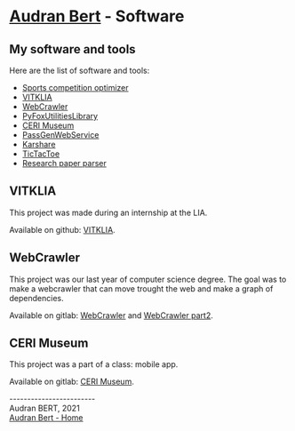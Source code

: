 # [Audran Bert](index.md) - Software

## My software and tools

Here are the list of software and tools:

- [Sports competition optimizer](https://gitlab.com/ludovic-deloffre/optimisation-competitions-sportives)
- [VITKLIA](https://github.com/AudranBert/VITKLIA)
- [WebCrawler](https://gitlab.com/webcrawl-g10/webcrawl)
- [PyFoxUtilitiesLibrary](https://github.com/AudranBert/PyFoxUtilitiesLibrary)
- [CERI Museum](https://gitlab.com/BertAudran/projet-applicationsmobiles-bert)
- [PassGenWebService](https://github.com/Scrum-M1-Dummy/passGenWebService)
- [Karshare](https://github.com/AudranEtNathanael/KarShare2)
- [TicTacToe](https://github.com/AudranEtNathanael/TicTacToe)
- [Research paper parser](https://github.com/GL-Parser-Group6/ParserGL)

## VITKLIA

This project was made during an internship at the LIA.

Available on github: [VITKLIA](https://github.com/AudranBert/VITKLIA).

## WebCrawler

This project was our last year of computer science degree. The goal was to make a webcrawler that can move trought the web and make a graph of dependencies.

Available on gitlab: [WebCrawler](https://gitlab.com/webcrawl-g10/webcrawl) and [WebCrawler part2](https://gitlab.com/webcrawl-g10/webcrawl-s2).


## CERI Museum

This project was a part of a class: mobile app.

Available on gitlab: [CERI Museum](https://gitlab.com/BertAudran/projet-applicationsmobiles-bert).


------------------------ \
Audran BERT, 2021 \
[Audran Bert - Home](index.md)
